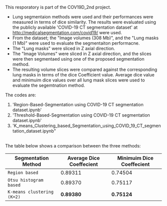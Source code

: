 This resporatory is part of the COV19D_2nd project. <br/>
* Lung segmentaion methods were used and their performances were measured in terms of dice similarity. The results were evaluated using the publicly available 'COVID-19 CT segmentation dataset' at http://medicalsegmentation.com/covid19/ were used.
* From the dataset; the "Image volumes (308 Mb)", and the "Lung masks (1 Mb)" were used to evaluate the segmentaiton performacne.
* The "Lung masks" were sliced in Z axial direction.
* The "Image Volumes" were sliced in Z axial direction, and the slices were then segmentaed using one of the proposed segmentation method. 
* The resulting volume slices were compared against the corresponding lung masks in terms of the dice Coefficient value. Average dice value and minimuim dice values over all lung mask slices were used to evaluate the segemtnation method. <br/>

The codes are:
1. 'Region-Based-Segmentation using COVID-19 CT segmentation dataset.ipynb'
2. 'Threshold-Based-Segmentation using COVID-19 CT segmentation dataset.ipynb'
3. 'K_means_Clustering_based_Segmentation_using_COVID_19_CT_segmentation_dataset.ipynb"
<br/>
The table below shows a comparison between the three methods:

| **Segmentation Method**   |**Average Dice Coeffecient**|**Minimuim Dice Coeffecient**|
| --------------------------| ---------------------------|-----------------------------|
| `Region based`            | 0.89311                    | 0.74504                     |
| `Otsu histogram based`    | 0.89370                    | 0.75117                     |
| `K-means clustering (K=2)`| **0.89380**                | **0.75124**                 |
